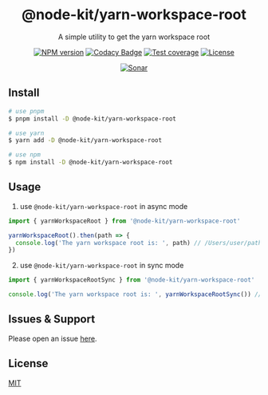 <div style="text-align: center;" align="center">

# @node-kit/yarn-workspace-root

A simple utility to get the yarn workspace root

[![NPM version][npm-image]][npm-url]
[![Codacy Badge][codacy-image]][codacy-url]
[![Test coverage][codecov-image]][codecov-url]
[![License][license-image]][license-url]

[![Sonar][sonar-image]][sonar-url]

</div>

## Install

```bash
# use pnpm
$ pnpm install -D @node-kit/yarn-workspace-root

# use yarn
$ yarn add -D @node-kit/yarn-workspace-root

# use npm
$ npm install -D @node-kit/yarn-workspace-root
```

## Usage

1. use `@node-kit/yarn-workspace-root` in async mode

```js
import { yarnWorkspaceRoot } from '@node-kit/yarn-workspace-root'

yarnWorkspaceRoot().then(path => {
  console.log('The yarn workspace root is: ', path) // /Users/user/path/of/package/root or null
})
```

2. use `@node-kit/yarn-workspace-root` in sync mode

```js
import { yarnWorkspaceRootSync } from '@node-kit/yarn-workspace-root'

console.log('The yarn workspace root is: ', yarnWorkspaceRootSync()) // /Users/user/path/of/package/root or null
```

## Issues & Support

Please open an issue [here](https://github.com/saqqdy/node-kit/issues).

## License

[MIT](LICENSE)

[npm-image]: https://img.shields.io/npm/v/@node-kit/yarn-workspace-root.svg?style=flat-square
[npm-url]: https://npmjs.org/package/@node-kit/yarn-workspace-root
[codacy-image]: https://app.codacy.com/project/badge/Grade/f70d4880e4ad4f40aa970eb9ee9d0696
[codacy-url]: https://www.codacy.com/gh/saqqdy/@node-kit/yarn-workspace-root/dashboard?utm_source=github.com&utm_medium=referral&utm_content=saqqdy/@node-kit/yarn-workspace-root&utm_campaign=Badge_Grade
[codecov-image]: https://img.shields.io/codecov/c/github/saqqdy/@node-kit/yarn-workspace-root.svg?style=flat-square
[codecov-url]: https://codecov.io/github/saqqdy/@node-kit/yarn-workspace-root?branch=master
[license-image]: https://img.shields.io/badge/License-MIT-blue.svg
[license-url]: LICENSE
[sonar-image]: https://sonarcloud.io/api/project_badges/quality_gate?project=saqqdy_node-kit
[sonar-url]: https://sonarcloud.io/dashboard?id=saqqdy_node-kit
